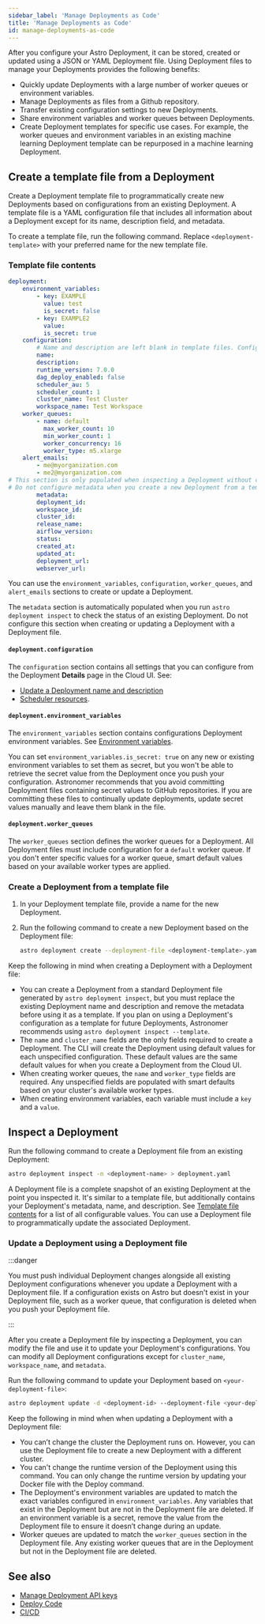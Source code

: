 ```yaml
---
sidebar_label: 'Manage Deployments as Code'
title: 'Manage Deployments as Code'
id: manage-deployments-as-code
---
```


<head>
  <meta name="description" content="Manage an Astro Deployment with JSON or YAML Deployment file. This Deployment file can be used to store, create, or update a Deployment's configuration." />
  <meta name="og:description" content="Manage an Astro Deployment with JSON or YAML Deployment file. This Deployment file can be used to store, create, or update a Deployment's configuration." />
</head>

After you configure your Astro Deployment, it can be stored, created or updated using a JSON or YAML Deployment file. Using Deployment files to manage your Deployments provides the following benefits:

- Quickly update Deployments with a large number of worker queues or environment variables.
- Manage Deployments as files from a Github repository.
- Transfer existing configuration settings to new Deployments. 
- Share environment variables and worker queues between Deployments.
- Create Deployment templates for specific use cases. For example, the worker queues and environment variables in an existing machine learning Deployment template can be repurposed in a machine learning Deployment.

## Create a template file from a Deployment

Create a Deployment template file to programmatically create new Deployments based on configurations from an existing Deployment. A template file is a YAML configuration file that includes all information about a Deployment except for its name, description field, and metadata.

To create a template file, run the following command. Replace `<deployment-template>` with your preferred name for the new template file.

### Template file contents

```yaml
deployment:
    environment_variables:
        - key: EXAMPLE
          value: test
          is_secret: false
        - key: EXAMPLE2
          value:
          is_secret: true
    configuration:
        # Name and description are left blank in template files. Configure these values when you create a new Deployment from the template file. 
        name: 
        description:
        runtime_version: 7.0.0
        dag_deploy_enabled: false
        scheduler_au: 5
        scheduler_count: 1
        cluster_name: Test Cluster
        workspace_name: Test Workspace
    worker_queues:
        - name: default
          max_worker_count: 10
          min_worker_count: 1
          worker_concurrency: 16
          worker_type: m5.xlarge
    alert_emails:
        - me@myorganization.com
        - me2@myorganization.com
# This section is only populated when inspecting a Deployment without creating a template. 
# Do not configure metadata when you create a new Deployment from a template. 
        metadata:
        deployment_id: 
        workspace_id: 
        cluster_id: 
        release_name: 
        airflow_version: 
        status: 
        created_at: 
        updated_at: 
        deployment_url: 
        webserver_url: 
```

You can use the `environment_variables`, `configuration`, `worker_queues`, and `alert_emails` sections to create or update a Deployment. 

The `metadata` section is automatically populated when you run `astro deployment inspect` to check the status of an existing Deployment. Do not configure this section when creating or updating a Deployment with a Deployment file. 

#### `deployment.configuration`

The `configuration` section contains all settings that you can configure from the Deployment **Details** page in the Cloud UI. See:

- [Update a Deployment name and description](configure-deployment-resources.md#update-a-deployment-name-and-description)
- [Scheduler resources](configure-deployment-resources.md#scheduler-resources).

#### `deployment.environment_variables`

The `environment_variables` section contains configurations Deployment environment variables. See [Environment variables](environment-variables.md).

You can set `environment_variables.is_secret: true` on any new or existing environment variables to set them as secret, but you won't be able to retrieve the secret value from the Deployment once you push your configuration. Astronomer recommends that you avoid committing Deployment files containing secret values to GitHub repositories. If you are committing these files to continually update deployments, update secret values manually and leave them blank in the file.

#### `deployment.worker_queues`

The `worker_queues` section defines the worker queues for a Deployment. All Deployment files must include configuration for a `default` worker queue. If you don't enter specific values for a worker queue, smart default values based on your available worker types are applied.

### Create a Deployment from a template file

1. In your Deployment template file, provide a name for the new Deployment.
2. Run the following command to create a new Deployment based on the Deployment file:

    ```bash
    astro deployment create --deployment-file <deployment-template>.yaml
    ```

Keep the following in mind when creating a Deployment with a Deployment file:

- You can create a Deployment from a standard Deployment file generated by `astro deployment inspect`, but you must replace the existing Deployment name and description and remove the metadata before using it as a template. If you plan on using a Deployment's configuration as a template for future Deployments, Astronomer recommends using `astro deployment inspect --template`.
- The `name` and `cluster_name` fields are the only fields required to create a Deployment. The CLI will create the Deployment using default values for each unspecified configuration. These default values are the same default values for when you create a Deployment from the Cloud UI.
- When creating worker queues, the `name` and `worker_type` fields are required. Any unspecified fields are populated with smart defaults based on your cluster's available worker types. 
- When creating environment variables, each variable must include a `key` and a `value`.

## Inspect a Deployment

Run the following command to create a Deployment file from an existing Deployment:

```sh
astro deployment inspect -n <deployment-name> > deployment.yaml
```

A Deployment file is a complete snapshot of an existing Deployment at the point you inspected it. It's similar to a template file, but additionally contains your Deployment's metadata, name, and description. See [Template file contents](#template-file-contents) for a list of all configurable values. You can use a Deployment file to programmatically update the associated Deployment.

### Update a Deployment using a Deployment file

:::danger 

You must push individual Deployment changes alongside all existing Deployment configurations whenever you update a Deployment with a Deployment file. If a configuration exists on Astro but doesn't exist in your Deployment file, such as a worker queue, that configuration is deleted when you push your Deployment file. 

:::

After you create a Deployment file by inspecting a Deployment, you can modify the file and use it to update your Deployment's configurations. You can modify all Deployment configurations except for `cluster_name`, `workspace_name`, and `metadata`.

Run the following command to update your Deployment based on `<your-deployment-file>`:

```sh
astro deployment update -d <deployment-id> --deployment-file <your-deployment-file>
```

Keep the following in mind when when updating a Deployment with a Deployment file:

- You can’t change the cluster the Deployment runs on. However, you can use the Deployment file to create a new Deployment with a different cluster.
- You can't change the runtime version of the Deployment using this command. You can only change the runtime version by updating your Docker file with the Deploy command.
- The Deployment's environment variables are updated to match the exact variables configured in `environment_variables`. Any variables that exist in the Deployment but are not in the Deployment file are deleted. If an environment variable is a secret, remove the value from the Deployment file to ensure it doesn’t change during an update.
- Worker queues are updated to match the `worker_queues` section in the Deployment file. Any existing worker queues that are in the Deployment but not in the Deployment file are deleted.

## See also

- [Manage Deployment API keys](api-keys.md)
- [Deploy Code](deploy-code.md)
- [CI/CD](ci-cd.md)